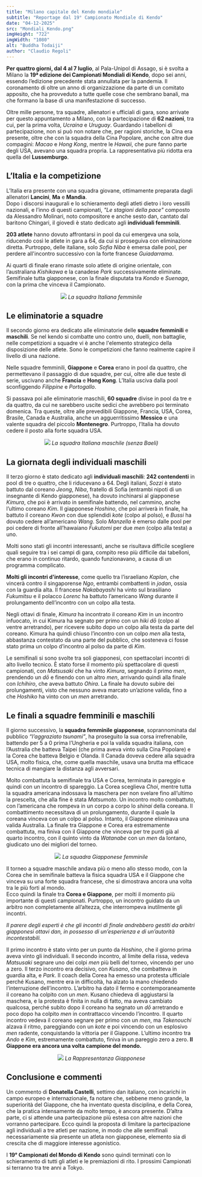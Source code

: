 ```yaml
---
title: "Milano capitale del Kendo mondiale"
subtitle: "Reportage dal 19° Campionato Mondiale di Kendo"
date: "04-12-2025"
src: "Mondiali_Kendo.png"
imgHeight: "722"
imgWidth: "1080"
alt: "Buddha Todaiji"
author: "Claudio Regoli"
---
```


**Per quattro giorni, dal 4 al 7 luglio**, al Pala-Unipol di Assago, si è svolta a Milano la **19ª edizione dei Campionati Mondiali di Kendo**, dopo sei anni, essendo l’edizione precedente stata annullata per la pandemia. Il coronamento di oltre un anno di organizzazione da parte di un comitato apposito, che ha provveduto a tutte quelle cose che sembrano banali, ma che formano la base di una manifestazione di successo.

Oltre mille persone, tra squadre, allenatori e ufficiali di gara, sono arrivate per questo appuntamento a Milano, con la partecipazione di **62 nazioni**, tra cui, per la prima volta, *Ucraina* e *Uruguay*. Guardando i tabelloni di partecipazione, non si può non notare che, per ragioni storiche, la Cina era presente, oltre che con la squadra della Cina Popolare, anche con altre due compagini: *Macao* e *Hong Kong*, mentre le *Hawaii*, che pure fanno parte degli USA, avevano una squadra propria. La rappresentativa più ridotta era quella del **Lussemburgo**.

## L’Italia e la competizione

L’Italia era presente con una squadra giovane, ottimamente preparata dagli allenatori **Lancini**, **Ma** e **Mandia**.  
Dopo i discorsi inaugurali e lo schieramento degli atleti dietro i loro vessilli nazionali, e l’inno di questi campionati, *"Le stagioni della pace"* composto da Alessandro Molinari, noto compositore e anche sesto dan, cantato dal baritono Chingari, il giovedì è stato dedicato agli **individuali femminili**.

**203 atlete** hanno dovuto affrontarsi in pool da cui emergeva una sola, riducendo così le atlete in gara a 64, da cui si proseguiva con eliminazione diretta. Purtroppo, delle italiane, solo *Sofia Niba* è emersa dalle pool, per perdere all'incontro successivo con la forte francese *Guiadarrama*.

Ai quarti di finale erano rimaste solo atlete di origine orientale, con l’australiana *Kishikawa* e la canadese *Park* successivamente eliminate. Semifinale tutta giapponese, con la finale disputata tra *Kondo* e *Suenaga*, con la prima che vinceva il Campionato.

<p align="center">
  <img src="/posts/Squadra_Italiana_Femminile.jpeg"/>
  <em>La squadra Italiana femminile</em>
</p>

## Le eliminatorie a squadre

Il secondo giorno era dedicato alle eliminatorie delle **squadre femminili** e **maschili**. Se nel kendo si combatte uno contro uno, duelli, non battaglie, nelle competizioni a squadre vi è anche l'elemento strategico della disposizione delle atlete. Sono le competizioni che fanno realmente capire il livello di una nazione.

Nelle squadre femminili, **Giappone** e **Corea** erano in pool da quattro, che permettevano il passaggio di due squadre, per cui, oltre alle due teste di serie, uscivano anche **Francia** e **Hong Kong**. L’Italia usciva dalla pool sconfiggendo *Filippine* e *Portogallo*.

Si passava poi alle eliminatorie maschili, **60 squadre** divise in pool da tre e da quattro, da cui ne sarebbero uscite sedici che avrebbero poi terminato domenica. Tra queste, oltre alle prevedibili Giappone, Francia, USA, Corea, Brasile, Canada e Australia, anche un agguerritissimo **Messico** e una valente squadra del piccolo **Montenegro**. Purtroppo, l’Italia ha dovuto cedere il posto alla forte squadra USA.

<p align="center">
  <img src="/posts/Squadra_Italiana_Maschile.jpeg"/>
  <em>La squadra Italiana maschile (senza Baeli)</em>
</p>

## La giornata degli individuali maschili

Il terzo giorno è stato dedicato agli **individuali maschili**: **242 contendenti** in pool di tre o quattro, che li riducevano a 64. Degli italiani, *Sozzi* è stato battuto dal coreano *Jeong*, *Niba*, fratello di Sofia (entrambi nipoti di un insegnante di Kendo giapponese), ha dovuto inchinarsi al giapponese *Kimura*, che poi è arrivato in semifinale battendo, nel cammino, anche l’ultimo coreano *Kim*. Il giapponese *Hoshino*, che poi arriverà in finale, ha battuto il coreano *Kwon* con due splendidi *kote* (colpo al polso), e *Bussi* ha dovuto cedere all’americano *Wang*. Solo *Manzella* è emerso dalle pool per poi cedere di fronte all’hawaiano *Fukutomi* per due *men* (colpo alla testa) a uno.

Molti sono stati gli incontri interessanti, anche se risultava difficile scegliere quali seguire tra i sei campi di gara, compito reso più difficile dai tabelloni, che erano in continuo ritardo, quando funzionavano, a causa di un programma complicato.

**Molti gli incontri d'interesse**, come quello tra l’israeliano *Kaplan*, che vincerà contro il singaporense *Ngo*, entrambi combattenti in *jodan*, ossia con la guardia alta. Il francese *Nakabayashi* ha vinto sul brasiliano *Fukumitsu* e il polacco *Lorenc* ha battuto l’americano *Wang* durante il prolungamento dell’incontro con un colpo alla testa.

Negli ottavi di finale, *Kimura* ha incontrato il coreano *Kim* in un incontro infuocato, in cui Kimura ha segnato per primo con un *hiki dō* (colpo al ventre arretrando), per ricevere subito dopo un colpo alla testa da parte del coreano. Kimura ha quindi chiuso l’incontro con un colpo *men* alla testa, abbastanza contestato da una parte del pubblico, che sosteneva ci fosse stato prima un colpo d’incontro al polso da parte di *Kim*.

Le semifinali si sono svolte tra soli giapponesi, con spettacolari incontri di alto livello tecnico. È stato forse il momento più spettacolare di questi campionati, con *Matsusaki* che ha vinto *Kimura*, segnando il primo *men*, prendendo un *dō* e finendo con un altro *men*, arrivando quindi alla finale con *Ichihiro*, che aveva battuto *Ohira*. La finale ha dovuto subire dei prolungamenti, visto che nessuno aveva marcato un’azione valida, fino a che *Hoshiko* ha vinto con un *men* arretrando.

## Le finali a squadre femminili e maschili

Il giorno successivo, la **squadra femminile giapponese**, soprannominata dal pubblico *“l’aggraziato tsunami”*, ha proseguito la sua corsa irrefrenabile, battendo per 5 a 0 prima l’Ungheria e poi la valida squadra italiana, con l’Australia che batteva Taipei (che prima aveva vinto sulla Cina Popolare) e la Corea che batteva Belgio e Olanda. Il Canada doveva cedere alla squadra USA, molto fisica, che, come quella maschile, usava una brutta ma efficace tecnica di mangiare la distanza agli avversari.

Molto combattuta la semifinale tra USA e Corea, terminata in pareggio e quindi con un incontro di spareggio. La Corea sceglieva *Choi*, mentre tutta la squadra americana indossava la maschera per non svelare fino all’ultimo la prescelta, che alla fine è stata *Matsumoto*. Un incontro molto combattuto, con l’americana che rompeva in un corpo a corpo lo *shinai* della coreana. Il combattimento necessitava di un prolungamento, durante il quale la coreana vinceva con un colpo al polso. Intanto, il Giappone eliminava una valida Australia. La finale tra Giappone e Corea era estremamente combattuta, ma finiva con il Giappone che vinceva per tre punti già al quarto incontro, con il quinto vinto da *Watanabe* con un *men* da lontano, giudicato uno dei migliori del torneo.

<p align="center">
  <img src="/posts/Squadra_Giapponese_Femminile.jpeg"/>
  <em>La squadra Giapponese femminile</em>
</p>

Il torneo a squadre maschile andava più o meno allo stesso modo, con la Corea che in semifinale batteva la fisica squadra USA e il Giappone che vinceva su una forte squadra francese, che si dimostrava ancora una volta tra le più forti al mondo.  
Ecco quindi la finale tra **Corea e Giappone**, per molti il momento più importante di questi campionati. Purtroppo, un incontro guidato da un arbitro non completamente all’altezza, che interrompeva inutilmente gli incontri.

*Il parere degli esperti è che gli incontri di finale andrebbero gestiti da arbitri giapponesi ottavi dan, in possesso di un’esperienza e di un’autorità incontestabili.*

Il primo incontro è stato vinto per un punto da *Hoshino*, che il giorno prima aveva vinto gli individuali. Il secondo incontro, al limite della rissa, vedeva *Matsusaki* segnare uno dei colpi *men* più belli del torneo, vincendo per uno a zero. Il terzo incontro era decisivo, con *Kusano*, che combatteva in guardia alta, e *Park*. Il coach della Corea ha emesso una protesta ufficiale perché Kusano, mentre era in difficoltà, ha alzato la mano chiedendo l’interruzione dell’incontro. L’arbitro ha dato il fermo e contemporaneamente il coreano ha colpito con un *men*. Kusano chiedeva di aggiustarsi la maschera, e la protesta è finita in nulla di fatto, ma aveva cambiato qualcosa, perché subito dopo il coreano ha segnato un *dō* arretrando e poco dopo ha colpito *men* in contrattacco vincendo l’incontro. Il quarto incontro vedeva il coreano segnare per primo con un *men*, ma *Takenouchi* alzava il ritmo, pareggiando con un *kote* e poi vincendo con un esplosivo *men* radente, conquistando la vittoria per il Giappone. L’ultimo incontro tra *Ando* e *Kim*, estremamente combattuto, finiva in un pareggio zero a zero. **Il Giappone era ancora una volta campione del mondo.**

<p align="center">
  <img src="/posts/Rappresentanza_Giapponese.jpeg"/>
  <em>La Rappresentanza Giapponese</em>
</p>

## Conclusione e commenti

Un commento di **Donatella Castelli**, settimo dan italiano, con incarichi in campo europeo e internazionale, fa notare che, sebbene meno grande, la superiorità del Giappone, che ha inventato questa disciplina, e della Corea, che la pratica intensamente da molto tempo, è ancora presente. D’altra parte, ci si attende una partecipazione più estesa con altre nazioni che vorranno partecipare. Ecco quindi la proposta di limitare la partecipazione agli individuali a tre atleti per nazione, in modo che alle semifinali necessariamente sia presente un atleta non giapponese, elemento sia di crescita che di maggiore interesse agonistico.

I **19° Campionati del Mondo di Kendo** sono quindi terminati con lo schieramento di tutti gli atleti e le premiazioni di rito. I prossimi Campionati si terranno tra tre anni a Tokyo.
